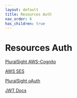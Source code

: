 ```yaml
---
layout: default
title: Resources Auth
nav_order: 8
has_children: true
---
```



# Resources Auth

[PluralSight AWS-Cognito](https://app.pluralsight.com/library/courses/serverless-authentication-authorization-amazon-cognito/table-of-contents)

[AWS SES](https://docs.aws.amazon.com/ses/latest/dg/Welcome.html)

[PluralSight oAuth](https://app.pluralsight.com/library/courses/pluralsight-live-2020-oauth2-openid-connect/table-of-contents)

[JWT Docs](https://jwt.io/)
